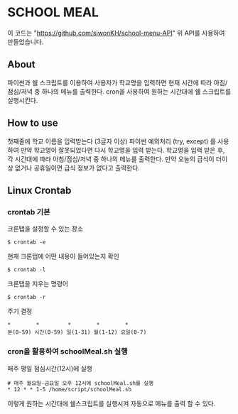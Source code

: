 # SCHOOL MEAL
이 코드는 "https://github.com/siwonKH/school-menu-API" 위 API를 사용하여 만들었습니다.

## About
파이썬과 쉘 스크립트를 이용하여 사용자가 학교명을 입력하면 현재 시간에 따라 아침/점심/저녁 중 하나의 메뉴를 출력한다.
cron을 사용하여 원하는 시간대에 쉘 스크립트를 실행시킨다.

## How to use
첫째줄에 학교 이름을 입력받는다 (3글자 이상) 
파이썬 예외처리 (try, except) 를 사용하여
만약 학교명이 잘못되었다면 다시 학교명을 입력 받는다.
학교명을 입력 받은 후, 각 시간대에 따라 아침/점심/저녁 중 하나의 메뉴를
출력한다. 만약 오늘의 급식이 더이상 없거나 공휴일이면 급식 정보가 없다고 출력한다. 

## Linux Crontab
### crontab 기본
크론탭을 설정할 수 있는 장소
```
$ crontab -e 
```

현재 크론탭에 어떤 내용이 들어있는지 확인
```
$ crontab -l
````

크론탭을 지우는 명령어
```
$ crontab -r
```

주기 결정
```
*        *         *        *        *
분(0-59) 시간(0-59) 일(1-31) 월(1-12) 요일(0-7)
```

### cron을 활용하여 schoolMeal.sh 실행
매주 평일 점심시간(12시)에 실행 
```
# 매주 월요일-금요일 오후 12시에 schoolMeal.sh를 실행
* 12 * * 1-5 /home/script/schoolMeal.sh
``` 
이렇게 원하는 시간대에 쉘스크립트를 실행시켜 자동으로 메뉴를 출력 할 수 있다.